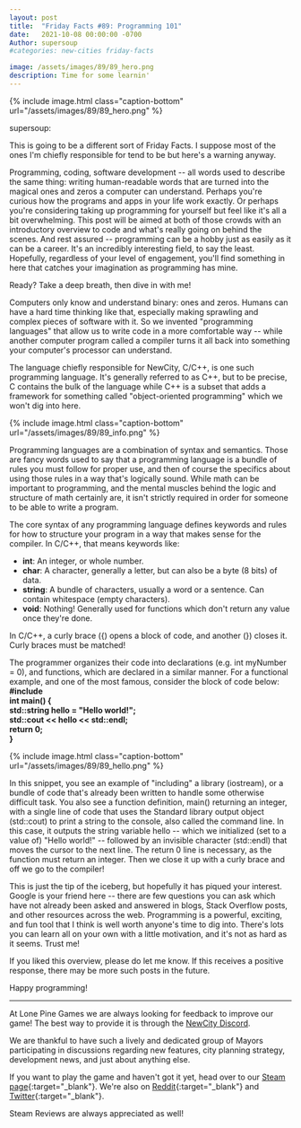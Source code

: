 ```yaml
---
layout: post
title:  "Friday Facts #89: Programming 101"
date:   2021-10-08 00:00:00 -0700
Author: supersoup
#categories: new-cities friday-facts

image: /assets/images/89/89_hero.png
description: Time for some learnin'
---
```


{% include image.html class="caption-bottom"
  url="/assets/images/89/89_hero.png"
%}

supersoup:

This is going to be a different sort of Friday Facts. I suppose most of the ones I'm chiefly responsible for tend to be but here's a warning anyway.

Programming, coding, software development -- all words used to describe the same thing: writing human-readable words that are turned into the magical ones and zeros a computer can understand. Perhaps you're curious how the programs and apps in your life work exactly. Or perhaps you're considering taking up programming for yourself but feel like it's all a bit overwhelming. This post will be aimed at both of those crowds with an introductory overview to code and what's really going on behind the scenes. And rest assured -- programming can be a hobby just as easily as it can be a career. It's an incredibly interesting field, to say the least. Hopefully, regardless of your level of engagement, you'll find something in here that catches your imagination as programming has mine.

Ready? Take a deep breath, then dive in with me! 

Computers only know and understand binary: ones and zeros. Humans can have a hard time thinking like that, especially making sprawling and complex pieces of software with it. So we invented "programming languages" that allow us to write code in a more comfortable way -- while another computer program called a compiler turns it all back into something your computer's processor can understand.

The language chiefly responsible for NewCity, C/C++, is one such programming language. It's generally referred to as C++, but to be precise, C contains the bulk of the language while C++ is a subset that adds a framework for something called "object-oriented programming" which we won't dig into here.

{% include image.html class="caption-bottom"
  url="/assets/images/89/89_info.png"
%}

Programming languages are a combination of syntax and semantics. Those are fancy words used to say that a programming language is a bundle of rules you must follow for proper use, and then of course the specifics about using those rules in a way that's logically sound. While math can be important to programming, and the mental muscles behind the logic and structure of math certainly are, it isn't strictly required in order for someone to be able to write a program. 

The core syntax of any programming language defines keywords and rules for how to structure your program in a way that makes sense for the compiler. In C/C++, that means keywords like:
- **int**: An integer, or whole number.
- **char**: A character, generally a letter, but can also be a byte (8 bits) of data.
- **string**: A bundle of characters, usually a word or a sentence. Can contain whitespace (empty characters).
- **void**: Nothing! Generally used for functions which don't return any value once they're done.

In C/C++, a curly brace ({) opens a block of code, and another (}) closes it. Curly braces must be matched!

The programmer organizes their code into declarations (e.g. int myNumber = 0), and functions, which are declared in a similar manner. For a functional example, and one of the most famous, consider the block of code below:  
**#include <iostream>  
int main() {  
	std::string hello = "Hello world!";  
	std::cout << hello << std::endl;  
	return 0;  
}**

{% include image.html class="caption-bottom"
  url="/assets/images/89/89_hello.png"
%}

In this snippet, you see an example of "including" a library (iostream), or a bundle of code that's already been written to handle some otherwise difficult task. You also see a function definition, main() returning an integer, with a single line of code that uses the Standard library output object (std::cout) to print a string to the console, also called the command line. In this case, it outputs the string variable hello -- which we initialized (set to a value of) "Hello world!" -- followed by an invisible character (std::endl) that moves the cursor to the next line. The return 0 line is necessary, as the function must return an integer. Then we close it up with a curly brace and off we go to the compiler! 

This is just the tip of the iceberg, but hopefully it has piqued your interest. Google is your friend here -- there are few questions you can ask which have not already been asked and answered in blogs, Stack Overflow posts, and other resources across the web. Programming is a powerful, exciting, and fun tool that I think is well worth anyone's time to dig into. There's lots you can learn all on your own with a little motivation, and it's not as hard as it seems. Trust me!

If you liked this overview, please do let me know. If this receives a positive response, there may be more such posts in the future.

Happy programming!


---

At Lone Pine Games we are always looking for feedback to improve our game! The best way to provide it is through the [NewCity Discord].

We are thankful to have such a lively and dedicated group of Mayors participating in discussions regarding new features, city planning strategy, development news, and just about anything else.

If you want to play the game and haven't got it yet, head over to our [Steam page]{:target="_blank"}. We're also on [Reddit]{:target="_blank"} and [Twitter]{:target="_blank"}. 

Steam Reviews are always appreciated as well!

[NewCity Discord]:  http://discord.gg/cz6t4J5
[Steam page]: https://store.steampowered.com/app/1067860/NewCity/
[Reddit]: https://www.reddit.com/r/NewCity
[Twitter]: https://twitter.com/lone_pine_games

